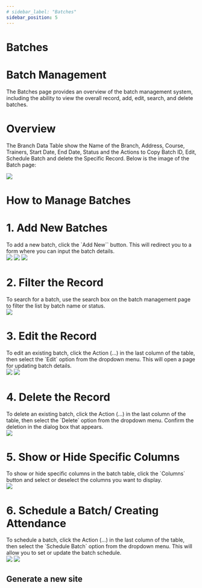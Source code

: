 ```yaml
---
# sidebar_label: "Batches"
sidebar_position: 5
---
```


<link rel="stylesheet" href="path/to/custom.css"/>

# Batches

<h1 class="font-light mt-5">Batch Management</h1>
<div class="mt-5">The Batches page provides an overview of the batch management system, including the ability to view the overall record, add, edit, search, and delete batches.</div>

<h1 class="font-bold mt-5">Overview</h1>
<div class="mt-5">The Branch Data Table show the Name of the Branch, Address, Course, Trainers, Start Date, End Date, Status and the Actions to Copy Batch ID, Edit, Schedule Batch and delete the Specific Record. Below is the image of the Batch page:</div>

<img src="https://github.com/aisaanwar62/Docusaurus-document/blob/main/static/img/batches.png?raw=true
" class="w-auto h-auto mb-2"/>

<h1 class="font-bold">How to Manage Batches</h1>

<h1 class="font-semibold mt-3">1.  Add New Batches</h1>
<div class="mt-5">To add a new batch, click the `Add New`` button. This will redirect you to a form where you can input the batch details.</div>
<img src="https://github.com/aisaanwar62/Docusaurus-document/blob/main/static/img/admin-before-add-batch.png?raw=true
" class="w-auto h-auto mb-2"/>
<img src="https://github.com/aisaanwar62/Docusaurus-document/blob/main/static/img/add-batches.png?raw=true
" class="w-auto h-auto mb-2"/>
<img src="https://github.com/aisaanwar62/Docusaurus-document/blob/main/static/img/admin-after-add-batch.png?raw=true
" class="w-auto h-auto mb-2"/>

<h1 class="font-semibold mt-3">2. Filter the Record</h1>
<div class="mt-5">To search for a batch, use the search box on the batch management page to filter the list by batch name or status.</div>
<img src="https://github.com/aisaanwar62/Docusaurus-document/blob/main/static/img/admin-filter-batches.png?raw=true
" class="w-auto h-auto mb-2"/>

<h1 class="font-semibold mt-3">3. Edit the Record</h1>
<div class="mt-5">To edit an existing batch, click the Action (...) in the last column of the table, then select the `Edit` option from the dropdown menu. This will open a page for updating batch details.</div>
<img src="https://github.com/aisaanwar62/Docusaurus-document/blob/main/static/img/batch-edit-action.png?raw=true
" class="w-auto h-auto mb-2"/>
<img src="https://github.com/aisaanwar62/Docusaurus-document/blob/main/static/img/edit-batches.png?raw=true
" class="w-auto h-auto mb-2"/>

<h1 class="font-semibold mt-3">4. Delete the Record</h1>
<div class="mt-5">To delete an existing batch, click the Action (...) in the last column of the table, then select the `Delete` option from the dropdown menu. Confirm the deletion in the dialog box that appears.</div>
<img src="https://github.com/aisaanwar62/Docusaurus-document/blob/main/static/img/deletebatch.png?raw=true
" class="w-auto h-auto mb-2"/>

<h1 class="font-semibold mt-3">5. Show or Hide Specific Columns</h1>
<div class="mt-5">To show or hide specific columns in the batch table, click the `Columns` button and select or deselect the columns you want to display.</div>
<img src="https://github.com/aisaanwar62/Docusaurus-document/blob/main/static/img/batch-column.png?raw=true
" class="w-auto h-auto mb-2"/>

<h1 class="font-semibold mt-3">6. Schedule a Batch/ Creating Attendance</h1>
<div class="mt-5">To schedule a batch, click the Action (...) in the last column of the table, then select the `Schedule Batch` option from the dropdown menu. This will allow you to set or update the batch schedule.</div>
<img src="https://github.com/aisaanwar62/Docusaurus-document/blob/main/static/img/batch-schedule.png?raw=true
" class="w-auto h-auto mb-2"/>
<img src="https://github.com/aisaanwar62/Docusaurus-document/blob/main/static/img/schedulebatch.png?raw=true
" class="w-auto h-auto mb-2"/>

## Generate a new site
